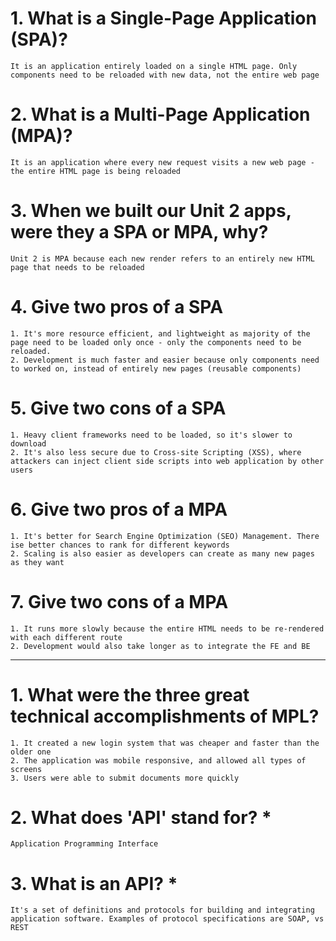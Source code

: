 # 1. What is a Single-Page Application (SPA)?
	It is an application entirely loaded on a single HTML page. Only components need to be reloaded with new data, not the entire web page

# 2. What is a Multi-Page Application (MPA)?
	It is an application where every new request visits a new web page - the entire HTML page is being reloaded

# 3. When we built our Unit 2 apps, were they a SPA or MPA, why?
	Unit 2 is MPA because each new render refers to an entirely new HTML page that needs to be reloaded

# 4. Give two pros of a SPA
	1. It's more resource efficient, and lightweight as majority of the page need to be loaded only once - only the components need to be reloaded. 
	2. Development is much faster and easier because only components need to worked on, instead of entirely new pages (reusable components)

# 5. Give two cons of a SPA
	1. Heavy client frameworks need to be loaded, so it's slower to download
	2. It's also less secure due to Cross-site Scripting (XSS), where attackers can inject client side scripts into web application by other users

# 6. Give two pros of a MPA
	1. It's better for Search Engine Optimization (SEO) Management. There ise better chances to rank for different keywords
	2. Scaling is also easier as developers can create as many new pages as they want

# 7. Give two cons of a MPA
	1. It runs more slowly because the entire HTML needs to be re-rendered with each different route
	2. Development would also take longer as to integrate the FE and BE

---

# 1. What were the three great technical accomplishments of MPL?
	1. It created a new login system that was cheaper and faster than the older one
	2. The application was mobile responsive, and allowed all types of screens
	3. Users were able to submit documents more quickly
	
# 2. What does 'API' stand for? * 
    Application Programming Interface
	
# 3. What is an API? *
    It's a set of definitions and protocols for building and integrating application software. Examples of protocol specifications are SOAP, vs REST